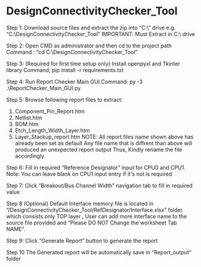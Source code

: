# DesignConnectivityChecker_Tool

Step 1:
Download source files and extract the zip into “C:\” drive
e.g. “C:\DesignConnectivityChecker_Tool”
IMPORTANT: Must Extract in C:\ drive

Step 2:
Open CMD as administrator and then cd to the project path
Command : “cd C:\DesignConnectivityChecker_Tool”

Step 3: (Required for first time setup only)
Install openpyxl and Tkinter library
Command; pip install -r requirements.txt

Step 4:
Run Report Checker Main GUI 
Command: py -3 .\ReportChecker_Main_GUI.py

Step 5:
Browse following report files to extract:
1) Component_Pin_Report.htm
2) Netlist.htm
3) BOM.htm
4) Etch_Length_Width_Layer.htm
5) Layer_Stackup_report.htm
NOTE: All report files name shown above has already been set as default
      Any file name that is diffrent than above will produced an unexpected report output
      Thus, Kindly rename the file accordingly.

Step 6:
Fill in required “Reference Designator” input for CPU0 and CPU1.
Note: You can leave blank on CPU1 input entry if it's not is required

Step 7:
Click “Breakout/Bus Channel Width” navigation tab to fill in required value  

Step 8 (Optional)
Default Interface memory file is located in  “/DesignConnectivityChecker_Tool/RefDesignator/Interface.xlsx” folder which consists only TOP layer , User can add more interface name to the source file provided and “Please DO NOT Change the worksheet Tab NAME”.

Step 9:
Click “Generate Report” button to generate the report 

Step 10
The Generated report will be automatically save in “Report_output” folder